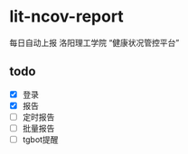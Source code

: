 # lit-ncov-report
每日自动上报 洛阳理工学院 “健康状况管控平台”
## todo
- [x] 登录
- [x] 报告
- [ ] 定时报告
- [ ] 批量报告
- [ ] tgbot提醒
